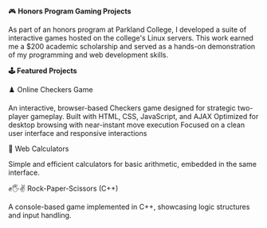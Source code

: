 🎮 **Honors Program Gaming Projects**

As part of an honors program at Parkland College, I developed a suite of interactive games hosted on the college's Linux servers. This work earned me a $200 academic scholarship and served as a hands-on demonstration of my programming and web development skills.

**🕹️ Featured Projects**

♟️ Online Checkers Game

An interactive, browser-based Checkers game designed for strategic two-player gameplay.
Built with HTML, CSS, JavaScript, and AJAX
Optimized for desktop browsing with near-instant move execution
Focused on a clean user interface and responsive interactions

🧮 Web Calculators

Simple and efficient calculators for basic arithmetic, embedded in the same interface.

✊🖐✌️ Rock-Paper-Scissors (C++)

A console-based game implemented in C++, showcasing logic structures and input handling.
